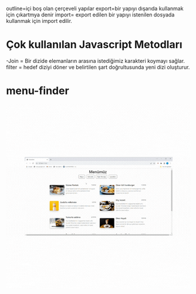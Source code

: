 outline=içi boş olan çerçeveli yapılar
export=bir yapıyı dışarıda kullanmak için çıkartmya denir
import= export edilen bir yapıyı istenilen dosyada kullanmak için import edilir.



# Çok kullanılan Javascript Metodları

-Join = Bir dizide elemanların arasına istediğimiz karakteri koymayı sağlar.
filter = hedef diziyi döner ve belirtilen şart doğrultusunda yeni dizi oluşturur.

# menu-finder
<img src="./menu-img/menu-finder.gif"/>
